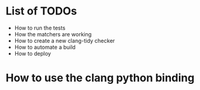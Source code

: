 # List of TODOs
* How to run the tests
* How the matchers are working
* How to create a new clang-tidy checker
* How to automate a build
* How to deploy
# How to use the clang python binding
